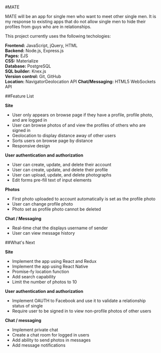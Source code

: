 #MATE

MATE will be an app for single men who want to meet other single men. It is my response to existing apps that do not allow single men to hide their profiles from guys who are in relationships.

This project currently uses the following techologies:

**Frontend:** JavaScript, jQuery, HTML  
**Backend:** Node.js, Express.js    
**Pages:** EJS  
**CSS:** Materialize  
**Database:** PostgreSQL  
**SQL builder:** Knex.js    
**Version control:** Git, GitHub  
**Location:** NavigatorGeolocation API
**Chat/Messaging:** HTML5 WebSockets API

##Feature List

**Site**
* User only appears on browse page if they have a profile, profile photo, and are logged in
* User can browse photos of and view the profiles of others who are signed in
* Geolocation to display distance away of other users
* Sorts users on browse page by distance
* Responsive design

**User authentication and authorization**
* User can create, update, and delete their account
* User can create, update, and delete their profile
* User can upload, update, and delete photographs
* Edit forms pre-fill text of input elements

**Photos**
* First photo uploaded to account automatically is set as the profile photo
* User can change profile photo
* Photo set as profile photo cannot be deleted

**Chat / Messaging**
* Real-time chat the displays username of sender
* User can view message history

##What's Next

**Site**
* Implement the app using React and Redux
* Implement the app using React Native
* Promise-fy location function
* Add search capability
* Limit the number of photos to 10

**User authentication and authorization**
* Implement OAUTH to Facebook and use it to validate a relationship status of single
* Require user to be signed in to view non-profile photos of other users

**Chat / messaging**
* Implement private chat
* Create a chat room for logged in users
* Add ability to send photos in messages
* Add message notifications
